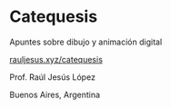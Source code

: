 # Catequesis

Apuntes sobre dibujo y animación digital 

[rauljesus.xyz/catequesis](http://rauljesus.xyz/animate)

Prof. Raúl Jesús López

Buenos Aires, Argentina